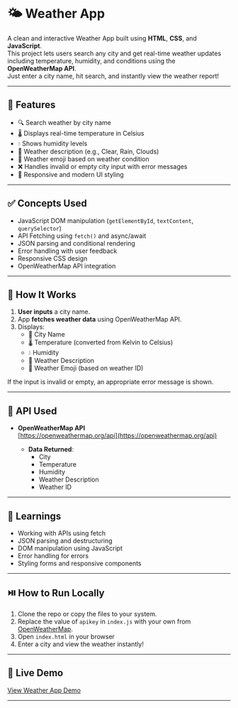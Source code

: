 # 🌤️ Weather App  
A clean and interactive Weather App built using **HTML**, **CSS**, and **JavaScript**.  
This project lets users search any city and get real-time weather updates including temperature, humidity, and conditions using the **OpenWeatherMap API**.  
Just enter a city name, hit search, and instantly view the weather report!

---

## 🎯 Features

- 🔍 Search weather by city name
- 🌡️ Displays real-time temperature in Celsius
- 💧 Shows humidity levels
- 📝 Weather description (e.g., Clear, Rain, Clouds)
- 🌈 Weather emoji based on weather condition
- ❌ Handles invalid or empty city input with error messages
- 📱 Responsive and modern UI styling

---

## ✅ Concepts Used

- JavaScript DOM manipulation (`getElementById`, `textContent`, `querySelector`)
- API Fetching using `fetch()` and async/await
- JSON parsing and conditional rendering
- Error handling with user feedback
- Responsive CSS design
- OpenWeatherMap API integration

---

## 🚀 How It Works

1. **User inputs** a city name.
2. App **fetches weather data** using OpenWeatherMap API.
3. Displays:
   - 🌆 City Name
   - 🌡️ Temperature (converted from Kelvin to Celsius)
   - 💧 Humidity
   - 📝 Weather Description
   - 🌈 Weather Emoji (based on weather ID)

If the input is invalid or empty, an appropriate error message is shown.

---

## 🔑 API Used

- **OpenWeatherMap API**  
  [https://openweathermap.org/api](https://openweathermap.org/api)

  - **Data Returned**:
    - City
    - Temperature
    - Humidity
    - Weather Description
    - Weather ID

---

## 🧠 Learnings

- Working with APIs using fetch
- JSON parsing and destructuring
- DOM manipulation using JavaScript
- Error handling for errors
- Styling forms and responsive components

---

## ⏯️ How to Run Locally
1. Clone the repo or copy the files to your system.
2. Replace the value of `apikey` in `index.js` with your own from [OpenWeatherMap](https://openweathermap.org/api).
3. Open `index.html` in your browser
4. Enter a city and view the weather instantly!

---

## 🔗 Live Demo  
[View Weather App Demo](https://malleswari-jonnadula.github.io/Web-dev-projects/Weather-app/)

---
